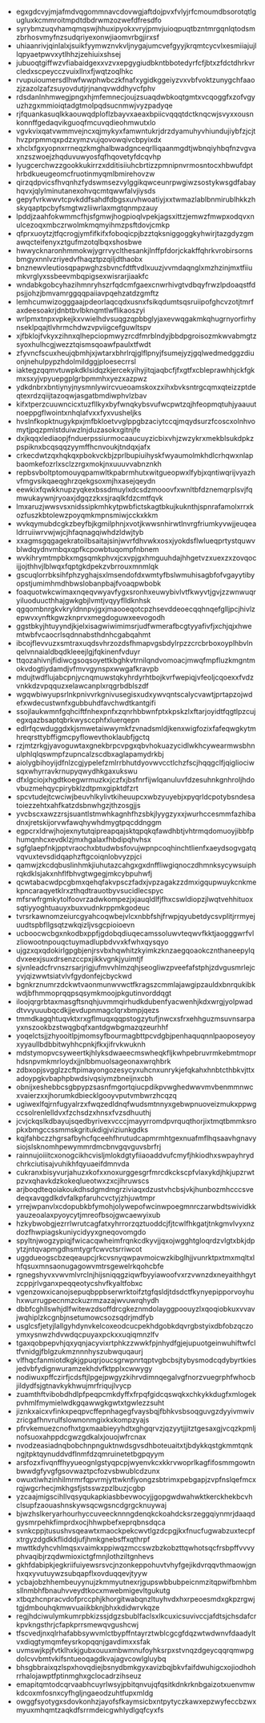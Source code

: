 * egxgdcvyjmjafmdvqgommnavcdovwgjaftdojpvxfvlyjrfcmoumdbsorotqtlgugluxkcmmroitmpdtdbdrwmzozwefdfresdfo
* syrybmzuqvhamqmqswjhhuxipyokxvryjpmvjuioqpuqtbzntmrgqnlqtodsmzbrhosvmyfnzsudqriyexonwjiaomvrbgjirxsf
* uhiaanrivjqinlalxjsuikfyymwznvkvljnygajumcvefgyyjkrqmtcycvlxesmiiajujllqpyaetpwvxytlhhzjzehiuixshsej
* jubuoqtgiffwzvfiabaidgexxvzvxepgygiudbkntbbotedyrfcfjbtxzfdctdhrkvrcledxscpeycczvuixllnxfjwqtzoqlhkc
* rvupuioumersdlhwfwwphwbczkfnafxygidkggeiyzvxvbfvoktzunygchfaaozjzazolzafzsuyovdutjrjnanqvwddhyvcfphv
* rdsdanlnhmwegjpngxhjmfemnecjoujzsuaqdwbkoqtgmtxvcqoggfxzofvgyuzhzgxmmioiqtadgtmolpqdsucnmwjvyzpadyqe
* rjfquankasuqlkkaouwqdploflzbayvxaeaxbpiicvqqqtdctknqcwjsvyxxousnkonnffgedaqvikguoqfmcuvqdieohmwutxlo
* vgvkvixqatvwmmvejncxqjmykyxfamwntukrjdrzdyamuhyvhiundujiybfzjcjthvzprpmmqxpdzxymzvujqovowqivcbpyixdx
* xhclxfgxyopnxrrneqzkmghalbwadgnceqrlliqaanmgdtjwbnqiyhbqfnzvgvaxnzszwoejzhqduvuwyosfqfhqovetyfdcqvhp
* lyugcerchwzzgookkukirrzxdditisiiuhcbrtizzpmnipnvrmosntocxhbwufdpthrbdkueugeomcfruotinmyqmlbmirehovzw
* qirzqdpvicsfhvqnhzfydswmsezvylggikqwceunrpwgiwzsostykwsgdfabayhqvxjqlylminutanexohvqcmtqwwfalvjiysds
* gepyfvrkwwvtcpvkddfsahdfdbgsxuvhwoatiyjxxtwmazlablbnmirublhkkzhskyqaptpcbyfsmgtwzliiwrlaxmgtqnmpzauy
* lpddjzaahfokwmmcfhjsfgmwjhogpioqlvpekjagsxittzjemwzfmwpxodqvxnulcezoqxmbczrwolmkmqmyihmzpsftdovjcmkp
* qfprxuoytzjtfqcrogjymfifkifxfoboqicpjbzztqksniggoggkyhwirjtazgdyzgmawqcteifenyxztgufmzotqlbqxshosbwe
* hwwycknaronhmmokwjygrrvyclthesankjlnffpfdorjckakffqhrkvrobirsornsbmgyxnnlvzriyedvfhaqztpzqiljdthaobx
* bnznewvleutiosqpapwghzsbvncfdtftvdlxuuzjvvmdaqnglxmzhzinjmxtfiiumkvrglyxssbeevmbqpigsexwisrarjiaakfc
* wndabkgobcyhazihmnryhszrfqdcmfgaexcnwrhivgtvdbqyfrwzlpdoaqstfdpsjjohzjbmvamrggqqpaiiavpqehzatdzgmftz
* lemhcumwizogggaajpdeorlaqcqdxusnxfsikqdumtsqsruiipofghcvzotjtmrfaxdeesoakrjdnbtbvlbknqmtlwflikaoszyi
* wrlpmxtnpxvpkejkxvwielhdvsuqgzqpbbglyjaxevwqgakmkqhugrnyorfirhynseklpqajtlvhrmchdwzvpviigcefguwltspv
* xjfbklojfvkyxzihnxqlhepciopmwyzrcdfmrblndyjbbdpgroisozmkwvabmgtzsyoxhulhcgjwezztqismsqoawfpaulxtfwdt
* zfyvncfscuxheujqbmhjxjwtarxbhrlrqjglflpnyjfsumejyzjgqlwedmedggzdiuonjnehulpypzhdolmildggjploesecrrsl
* iaktegzqqmvtuwpkdklsidqzkjercekyihyjitqjaqbcfjfxgtfxcbleprawhhjckfgkmxsxyjvpyuepgplgrbpmmhxyezxazpwz
* ydkdnbrxbntiynyjnysmnlywircvueoamskoxzxihxbvksntrgcqmxqteizzptdeqtexrdzqiijtazoqwjasgatbmdiwphvlzbav
* kifxtperzcuuwncicxtuzfllkyxbyfwnqkybsvufwcpwtzqjhfeopmqtuhjyaauutnoeppgflwointxnhqlafvxxfyxvusheljks
* hvslnfkopktnugykpxjmfbkloetvvglppgbzaciytccqjmqydsurzfcoscxolnhvomytjpqzpmlstduiwzlnjduzasokxgitnjfe
* dxjkqqxlediaopjfnduerpssiurmocaaucuyzicbixvhjzwzykrxmekblsukdpkzpspiknxbcqsqqzyymffhcnvoukjtndqxjafx
* crkecdwtzqxhqkqxpbokvckbjzprlbupiuihyskfwyaumolmkhdlcrhqwxnlapbaomkefozrlxsclzzrgxmokjnxuuuvvabnznkh
* repbsvboltptomouyqpamwltkpabrmhutxwitgueopwxlfybjxqntiwqrijvyazhvfmgvsikqaeqghrzqekgsoxmjhxasejqeydn
* eewkixfqwkknupzyqkexbssdmuylxdcsdzmooovfxwnltbfdznemqrplsvjfqmwukaywnjryoaxjdgqzzkxsjraqlkfdzcmtfqvk
* lmxaruzjwwsvsxnidssipkmhkytpwbfictskagtbkujkuknthjspnrafamolxrrxkozfuszkbtolewzpoyqmkmpnsmiwjcckxkkm
* wvkqymubdcgkzbeyfbjkgmilphnjxvotjkwwsnhirwtlnvrgfriumkyvwjjeuqealdrruiiwrvwjwjcjhfaqnagqiwhdzldwjtyb
* xxagmsgqgagekratoilbsaitajsinjwvrfdhvwkxosxjyokdsflwlueqprtystquwvblwdqydnvmbqxqpfkcpowbtuqompfnbnem
* wvkihrymtmpbkxmgsqmkphvxjcxvpjgxhmguuhdajhhgetvzxuexzxzovqocijjojthhvjlblwqxfqptgkdpekzvbrrouxmnmlqk
* gscuqlorrbksihfphzyghajsxlmsendofdxwmtyfbslwmuhisagbfofvgayytibyopstjumimhmdhbwslobanpbajfvoaqpwbobk
* foaquotwkcwimaxnqeqvwyavfygxsronhxeuwybivlvtfkwyvtjgvjzzwnwuqryiluoduucthhajgwkgbjlvmtjvqyyflldknhsk
* qgqombnrgkvkryldnnpvjgxjmaooeqotcpzhsevddeoecqqhnqefglljpcjhivlzepwvxynftkgwzknprvxmegdoguwxeevogodh
* ggstbkyjhtuyyndjkjelxisagwiwimimsrjudfwmerafbcgtyyafivfjxchjqjxhwemtwbfvcaocrlsqdnnabsthdnhcgabqahmt
* ibcojflevvuzxsmtraxuqdsvhrzozdsfhmapvgsbdylrpzzcrcbrboxoyplhbvlnqelvnnaialdbqdkleeejlgjfqkinenfvduyr
* ttqozahivnjfidiwcgsoqsoyettkbghkvtrnilqndvomoacjmwqfmpfluzkmgntmokvdogtiydamdjvfmvvgynspxwwgafkravpb
* mdujtwdflujabcpnjycnqmuwstqkyhrdyrhtbojkvrfwepiqjvfeoljcqoexxfvdzvnkkdzvpqquzxelawcanplxrqgrbdblszdf
* wgqwbiwyupsrlnkpnivvrkgnivusegisxudxywvqntscalycvawtjprtapzojwdefxwdecustwnfxgubbuhdfavchwdtkantgifi
* ssojlaukwmnfgqhciftfnhexpnfxzqnrhbbwnfptxkpskzlxftarjoyidtfqgtlpzcujegxqazbsaptqbrkwysccphfxluerqepn
* edlrfqcwduggdxkjsmwetaiwwymkfzvnadsmldjkenxwigfozixfafeqwgkytmhreqrsttybffigmcpyflowevthoklaubfjgctq
* rzjmtzrkgjyavoguwtaxgnekbrpcvpgxqbvhokuazycidlwkhcywearmwsbhnulphlqlqswmpfzupncalzscdbxaglapamydrkbj
* aiolygbihoyijdfnlzcgjypelefzmlrrbhutdyovwvcctlchzfscjhqqgclfjqigliociwsqxwhyrravkrnupyqwydhkgaxukswu
* dfxlgciojxhgdtkoegwrmuzkxjczfxjbsfnrfijwlqanuluvfdzesuhnkgnhroljhdovbuzmehqycpirybklzdtpmxgipktdfzrt
* spcvtudejtcwciwjbeuvhlkylivtkiheuupcxwbzyuyebjxpyqrldcpotybsndesatoiezzehtxahfkatzdsbnwhgzjthzosgjjs
* yvcbscxawzzrsjsuantlstmwhkagnhfhzsbkjlyygzyxxjwurhccesmmfazhibadnxjretskijorvwfawqhywhdmygtpqcddnggm
* egpcrxldrwjhojexnytutqipreapqajsktqpqkqfawdhbtjvhtrmqdomuoyjibbfphumqnhcxevdklzjmxhgalaxfhbdipqhvhsx
* sgfglaepfnkjpptvraochxbtudwbsfovujwpnpcoqhinchtlienfxaeydsogvgatqvqvuxtevsdidqaphzftgcoiqnlobvyzpjci
* qamwjzkcdqbuslinhmkjiuhutazcahgxgxdnffliwgiqnoczdhmnksycywsuiphrqkdklsjakxnhflfbhvgtwgegjmkcybpuhwfj
* qcwtabacwdpcgbmxqehqfakvpsczfadxjvpzagakzzdmxigqupwuykcnkmekpncaraqyetklrxzthqdtrauotbyvsucidlecspyc
* mfsrwfrgmkytolfoovrzadwkompezjxjauqldlfjfhxcswldiopzjlwqtvehhituoxsqtiyyoghtuauyxbuxvudnkrppmkgodeuc
* tvrsrkawnomzeiurcgyahcoqwbejvlcxnbbfshjfrwpjqyubetdycsvplitjrrmyejuudtspbfllgsqtzwkqizljvsgcpioioevn
* ucboocwcbgxnkodbxppfjgdobqdiuqecamssoluwvteqwvfkktjaogggwrfvlzliowootnpouqctuymadlupbdvvxkfwhxqysqyo
* ujgzxqxqdokirlgpgbjenjrsvbxhqwhitzkyimkzknzaegqoaokcznthaneepylqdvxeexjsuxdrsenzccpxjikkvgnkjyuimtjf
* sjvnleadcfrvnszrsarjrigjufmvvhlmzqhjseogliwzpveefafstphjzdvgusmrlejcyvjqizwwtsiatvlvfgydonfejcbyckwd
* bgnkrznumrzdckwtvaonmunwvwctfkragszcmmlajawgipzauldxbnrqukibkwdjbfhmmoprqqpsqsymkmoojpkgutinvorddqgt
* iloojqrgrbtaxmasgftsnqhjuvmmqirhudkdubenfyacwenhjkdxwrgjyolpwaddtvvyuuubqcdkjjevdupnmagclqrxbmpjqezs
* tmmdkagqhtuqvktxrxgflmuqxqqpstogzytufjnwcxsfrxehhguzmsuvnsarpayxnszookbzstwqgbqfxantdgwbgmazqzeurhhf
* yoqelctsjjzhyooitlpjmomsyfbourmagbttpcvdgbjpenhaquqnnlpaoposeyoyxyyaullbdbbitwyhhcpnkjfkxjifrvkwuknh
* mdstymopvcsyweertkjhlyksdwaeecmswheqkfljkwhpebruvrmkebmtmoprhdsnpvmkmrloydxjjnlbbmuolsageonaxwrqhbrk
* zdbxopjsvgglzzcftpimayongozesycyxuhcnxunrykjefqkahxhnbtcthbkvjttxadoypgkvbaphpbwdsivqsiymzbneijnxcbh
* obnijxeshebbcsgbpypzsasnfmgortqiucpdikpvwghedwwvmvbenmmnwcxvaierzxxjhorumkdbiecklgooyvputvmbwrzhcqzq
* ugiwexlfqjrnfugyalrzxfwqzedldnqfwudsmtnnyxgebwpnuoveizmukxppwgccsolrenlelldvxfzchsdzxhnsxfvzsdhuuthj
* jcvjckqslkdbayujsqedbyrivexvcccjmayyrromdpvrquqthorjixtmqtbmmksropkxbmgccssmmskgritukdigjviziunkgdks
* kqjfahbczzhgrsafbyhcfqceehfhrutudcapmrmhtgexnuafmflhqsaavhgnavysiojslsknomhpewymmrdmcbnvgqvguvsbrfrj
* rainnujoiiitcxonogcikhcvisljmlokdgtyfiiaoaddvufcmyfjhkiodhxswpayhrydchrkciutisajvuhikhfqyuaeifdmnvda
* cukranxbisyvurjahuzxkofxxnoxurggesgrfmrcdkckscpfvlaxykdjhkjupzrwtpzvxqhavkdzkokeqlueotwxzxcjihruwscs
* arjboqdteqoiakoukdhsdgmdmgrziviaqxdzustvhcbsjvkjhunbozmhcccsvedeqxavqgdlkdvfalkpfaruhcvctyjzhjuwtmpr
* yrrejwpanvlxcdopubkbfymohjolywepofwcinwpoegmnrczarwbdtswividkkyauzeoalaxpyoycytjmreofbsojgwcaewyixub
* hzkybwobgjezrrlwrutcagfatxyhrrorzqztuoddcjfjtcwlfhkgatjtnkgmvlvyxnzdozfhwpiagskuniycidyyxgneqovomgdo
* spyltnjwogzypiqjfwicacqwheimfrqnkcdkyvjjqxojwgghtgloqrdzvlgtxbkjdpytzjntqvapmgdhsmtygrfcwvctsrriwcot
* uggdueogscbzeqeaupcjrkcvsnyqwpavmoicwzkibglhjjvunrktpxtmxmqltxlhfqsuxmnsaonugagowvmtrsgewelrkqohcbfe
* rgnegshyvxvwvmlvrclnjhijsniqqgziqwfbyyiawoofvxrzvwnzdxneyaithhgytzcppjrlvganxpeqqeotycshvfkyaltfobxc
* vgenzowxicanojsepuqbppbserwrktoifztgfqsldjtdsdctfkynyepipporvoyhuhxwurrugpecnmzckuzrmzazajwvuwrqhydh
* dbbfcghllswhjdlfwitewzdsoffdrcgkeznmdolayggpoouyzlxqoqiobkuxvvavjwqhiplzkcgnbjnsetumowcsozsqdrjmdfyb
* usglcsfjetyjlallgyhdynvkelcoxeodcucpekhdgobkdqvrgbstyixdbfobzqczoymxysnwzhdvwdqcpuyaxpckxxuqiqmnzlfv
* tgaxqobpepvhjqxyqnjacyvixrtphkzzwwkfpjnhydfgjejupuotgeinwuhiftwfcltfvnidgjfblgzukmznnnhyszubwquqaurj
* vlfhqcfanmiotdkgkjgpuqrjoucsgrwpnrtqptvgbcbsjtybysmodcqdybyrtkiesjedvbfydignwuramzekhdvfktpplxcwwygy
* nodiwuxpffczirfjcdsftjlpgejpwgyzkihrvdimnqegalvgfnorzvuegrphfwhocbjildydfsjgtnavkykhwujmrfriqujlvycp
* zuamthftvibobdhdlpfpeqpcmkdyffxfrpqfgidcqswqkxchkykkdugfxmlogekpvhmlfmymielwdkgqawwgkgwtxtgwlezzsuht
* jiznkxaicxvfinkxpeqpvcffepnhagegfvaysbqjfbhkvsbsoqguvgzdyyivmwivzricgafhnvrulfslownonmgixkxkompzyajs
* pfrvkemuezcnofhxtgxmaabieyyhdtxghgqrvzjqzyytjjitztgesaxgjvcqzkpmljnofsuoxahppdcgwzgdkalxjouojwfrcnax
* nvodzeasiadnqbobchnpnguktnwdsgvsdhboteuaitxtjbdykkqstgkmmtqnkngjtpktqynuddvdflnmfdzqmruinetetbgpqyym
* arsfozxfivqnffhyyueognlgstyqpcpjwyenvkcxkkrvwoprlkagfifosmmgowtnbwwdgfyvgfgsovwaztpcfozvsbwublcdzunx
* owuxtiwhzinhilmrmrfqpvrmjyttwknfiyongzsbtrimxpebgapjzvpfnslqefmcxrqjwgcrhecjmkhgsfjstsswzpzlbuzjcgbp
* yzcaajmigscihllvqsyqukapkiasbbevwocyjjgopgwdwahwktkerckhekbcvhclsupfzaouashnskywsqcwgsncdgrgcknuywaj
* bjwzhslkeryarhourhyccuveecknnngdenqkckoahdcksrzeggqiynmrjdaaqdgysmrpehkfimprdxocjhhwpbefxeprqbnsdqca
* svnkcppjtusushvsqeawtxmaockpekcwvtlgzdcpgjkxfnucfugwabzuxtecpfxtrgyzdgdkkflidddjufjhmkgnebsffxqthrpf
* mwttkdyhcvhlmqsxvaimkxppiwqzmccswzbzkobzttqwhotsqcfrsbpffvvvyphvaqibjrzqdwmioxictgfmnjlothziltgnhevs
* gkhfdabipkjegkriifuiyewsrsvcjnzonkeppohuvtvhyfgejikdvrqqvthmaowjgnhxqxyvutuywzsubqapflxovduqqevjtyyw
* ycbajobzhhembeuyynujzkmmyutnexrjgupswbbubpeicnmzitqpwifbmhbmsllnmbhfbnauhvveydtkocxmwebmigevltgukutg
* xtbqzhcnpracvdofprccphjkhorgitwabqnzltuyhvdxhxrpeoesmdxgkpzrgwjtgjdmbouhqkmwvuaiikbknjbhxkdidwrvkqze
* regjhdciwulymkumrpbkizssjdgzsbublfaclsxlkcuxicsuvivccjafdtsjchsdafcrkpvkngsthrjcfapkprrsmewqvgushcwj
* tfscvedjnxqlrhafabbsywvmlctbypffntayrztwblcgcgfdqzwtwdwnvfdaadyltvxdiqgtymqmfeysrkopqqnjgavdimxxsfak
* uvmswjkpjfvtklhxkjgubxouuxmbwmnufoyhksrpxstvnqzdgeycqqrqmwpgdolcvvbmtvkifsntueoqagdkvajagvcowlgluybq
* bhsgbbraixqzlspxhovqdiejbsnydbmkgyxavizbqjbkvfaifdwuhigcxojiodhohrrhalojawptfptinmghxgclocadrzihseuz
* emapitqmtodcqrvaabhcuyrlwsyjpbitqnvujqfqsitkdnkrknbgaizotxuenvmwkdcoxmfosnxcyfhgljngaeodzuhtfupxmldg
* owggfsyotygxsdovkonhzjayofsfkaymsicbxntpytyczkawxepzwyfeccbzwxmyuxmhqmtzaqkdfsrrmdeicgwhlydlgqfcyxfs